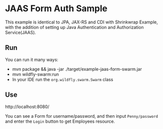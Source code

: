 # JAAS Form Auth Sample

This example is identical to JPA, JAX-RS and CDI with Shrinkwrap Example,
with the addition of setting up Java Authentication and Authorization Service(JAAS).

## Run

You can run it many ways:

* mvn package && java -jar ./target/example-jaas-form-swarm.jar
* mvn wildfly-swarm:run
* In your IDE run the `org.wildfly.swarm.Swarm` class

## Use

http://localhost:8080/

You can see a Form for username/password, and then input `Penny/password` and enter the `Login` button to get Employees resource.